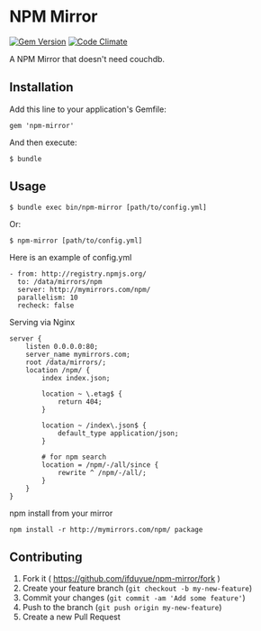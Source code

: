 # NPM Mirror 

[![Gem Version](https://badge.fury.io/rb/npm-mirror.svg)](http://badge.fury.io/rb/npm-mirror)
[![Code Climate](https://codeclimate.com/github/ifduyue/npm-mirror.png)](https://codeclimate.com/github/ifduyue/npm-mirror)

A NPM Mirror that doesn't need couchdb.

## Installation

Add this line to your application's Gemfile:

    gem 'npm-mirror'

And then execute:

    $ bundle

## Usage

    $ bundle exec bin/npm-mirror [path/to/config.yml]

Or:

    $ npm-mirror [path/to/config.yml]

Here is an example of config.yml

    - from: http://registry.npmjs.org/
      to: /data/mirrors/npm
      server: http://mymirrors.com/npm/
      parallelism: 10
      recheck: false

Serving via Nginx

    server {
        listen 0.0.0.0:80;
        server_name mymirrors.com;
        root /data/mirrors/;
        location /npm/ {
            index index.json;

            location ~ \.etag$ {
                return 404;
            }

            location ~ /index\.json$ {
                default_type application/json;
            }

            # for npm search
            location = /npm/-/all/since {
                rewrite ^ /npm/-/all/;
            }
        }
    }

npm install from your mirror

    npm install -r http://mymirrors.com/npm/ package

## Contributing

1. Fork it ( https://github.com/ifduyue/npm-mirror/fork )
2. Create your feature branch (`git checkout -b my-new-feature`)
3. Commit your changes (`git commit -am 'Add some feature'`)
4. Push to the branch (`git push origin my-new-feature`)
5. Create a new Pull Request
